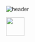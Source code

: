 
![header](https://capsule-render.vercel.app/api?type=rounded&color=gradient&text=%20Hello%20EveryOne!%20&height=300&fontSize=100&textBg=true)

<a href="https://www.instagram.com/thepiyushmalhotra/">
  <img height="50" src="https://user-images.githubusercontent.com/46517096/166974368-9798f39f-1f46-499c-b14e-81f0a3f83a06.png"/>
</a>
